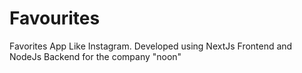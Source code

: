 # Favourites
Favorites App Like Instagram. Developed using NextJs Frontend and NodeJs Backend for the company "noon"
